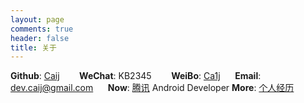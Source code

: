 ```yaml
---
layout: page
comments: true
header: false
title: 关于
---
```

 **Github**: [Caij](https://github.com/Caij) &nbsp;&nbsp;&nbsp;&nbsp;&nbsp;&nbsp;  **WeChat**: KB2345 &nbsp;&nbsp;&nbsp;&nbsp;&nbsp;&nbsp; **WeiBo**: [Ca1j](http://weibo.com/u/2300562462)&nbsp;&nbsp;&nbsp;&nbsp;&nbsp;&nbsp;**Email**: [dev.caij@gmail.com](mailto:dev.caij@gmail.com)&nbsp;&nbsp;&nbsp;&nbsp;&nbsp;&nbsp;**Now**: [腾讯](https://tencent.com)       Android Developer
 **More**: [个人经历](experience.html)


